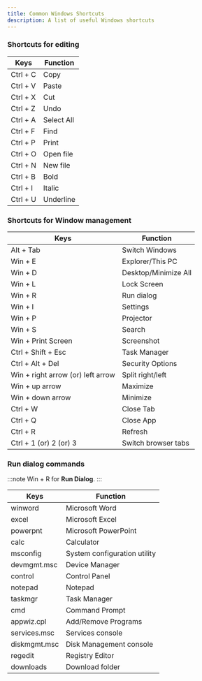 ```yaml
---
title: Common Windows Shortcuts
description: A list of useful Windows shortcuts
---
```

### Shortcuts for editing
|Keys|Function|
|---|---|
|Ctrl + C|Copy|
|Ctrl + V|Paste|
|Ctrl + X|Cut|
|Ctrl + Z|Undo|
|Ctrl + A|Select All|
|Ctrl + F|Find|
|Ctrl + P|Print|
|Ctrl + O|Open file|
|Ctrl + N|New file|
|Ctrl + B|Bold|
|Ctrl + I|Italic|
|Ctrl + U|Underline|

### Shortcuts for Window management
|Keys|Function|
|---|---|
|Alt + Tab|Switch Windows|
|Win + E|Explorer/This PC|
|Win + D|Desktop/Minimize All|
|Win + L|Lock Screen|
|Win + R|Run dialog|
|Win + I|Settings|
|Win + P|Projector|
|Win + S|Search|
|Win + Print Screen|Screenshot|
|Ctrl + Shift + Esc|Task Manager|
|Ctrl + Alt + Del|Security Options|
|Win + right arrow (or) left arrow|Split right/left|
|Win + up arrow|Maximize|
|Win + down arrow|Minimize|
|Ctrl + W|Close Tab|
|Ctrl + Q|Close App|
|Ctrl + R|Refresh|
|Ctrl + 1 (or) 2 (or) 3|Switch browser tabs|

### Run dialog commands
:::note
Win + R for **Run Dialog**.
:::

|Keys|Function|
|---|---|
|winword|Microsoft Word|
|excel|Microsoft Excel|
|powerpnt|Microsoft PowerPoint|
|calc|Calculator|
|msconfig|System configuration utility|
|devmgmt.msc|Device Manager|
|control|Control Panel|
|notepad|Notepad|
|taskmgr|Task Manager|
|cmd|Command Prompt|
|appwiz.cpl|Add/Remove Programs|
|services.msc|Services console|
|diskmgmt.msc|Disk Management console|
|regedit|Registry Editor|
|downloads|Download folder|